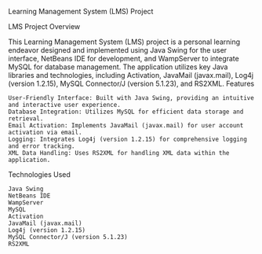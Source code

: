 Learning Management System (LMS) Project

LMS Project
Overview

This Learning Management System (LMS) project is a personal learning endeavor designed and implemented using Java Swing for the user interface, NetBeans IDE for development, and WampServer to integrate MySQL for database management. The application utilizes key Java libraries and technologies, including Activation, JavaMail (javax.mail), Log4j (version 1.2.15), MySQL Connector/J (version 5.1.23), and RS2XML.
Features

    User-Friendly Interface: Built with Java Swing, providing an intuitive and interactive user experience.
    Database Integration: Utilizes MySQL for efficient data storage and retrieval.
    Email Activation: Implements JavaMail (javax.mail) for user account activation via email.
    Logging: Integrates Log4j (version 1.2.15) for comprehensive logging and error tracking.
    XML Data Handling: Uses RS2XML for handling XML data within the application.

Technologies Used

    Java Swing
    NetBeans IDE
    WampServer
    MySQL
    Activation
    JavaMail (javax.mail)
    Log4j (version 1.2.15)
    MySQL Connector/J (version 5.1.23)
    RS2XML
